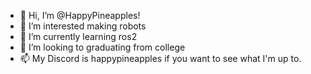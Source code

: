 - 👋 Hi, I’m @HappyPineapples!
- 👀 I’m interested making robots
- 🌱 I’m currently learning ros2
- 💞️ I’m looking to graduating from college
- 📫 My Discord is happypineapples if you want to see what I'm up to.

<!---
HappyPineapples/HappyPineapples is a ✨ special ✨ repository because its `README.md` (this file) appears on your GitHub profile.
You can click the Preview link to take a look at your changes.
--->
